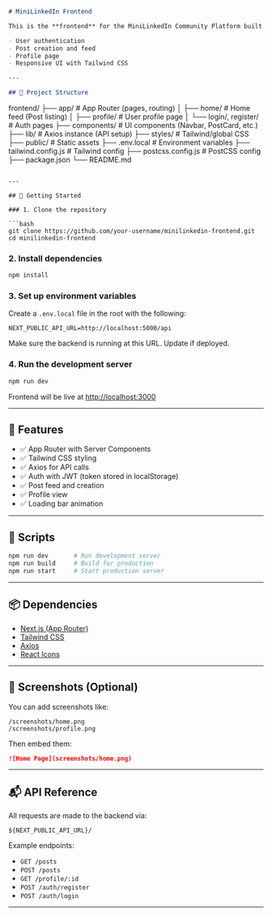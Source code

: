 ```md
# MiniLinkedIn Frontend

This is the **frontend** for the MiniLinkedIn Community Platform built with **Next.js App Router**, **Tailwind CSS**, and **Axios**. It provides features like:

- User authentication
- Post creation and feed
- Profile page
- Responsive UI with Tailwind CSS

---

## 📁 Project Structure

```

frontend/
├── app/                    # App Router (pages, routing)
│   ├── home/               # Home feed (Post listing)
│   ├── profile/            # User profile page
│   └── login/, register/   # Auth pages
├── components/             # UI components (Navbar, PostCard, etc.)
├── lib/                    # Axios instance (API setup)
├── styles/                 # Tailwind/global CSS
├── public/                 # Static assets
├── .env.local              # Environment variables
├── tailwind.config.js      # Tailwind config
├── postcss.config.js       # PostCSS config
├── package.json
└── README.md

````

---

## 🚀 Getting Started

### 1. Clone the repository

```bash
git clone https://github.com/your-username/minilinkedin-frontend.git
cd minilinkedin-frontend
````

### 2. Install dependencies

```bash
npm install
```

### 3. Set up environment variables

Create a `.env.local` file in the root with the following:

```env
NEXT_PUBLIC_API_URL=http://localhost:5000/api
```

Make sure the backend is running at this URL. Update if deployed.

### 4. Run the development server

```bash
npm run dev
```

Frontend will be live at [http://localhost:3000](http://localhost:3000)

---

## 🔧 Features

* ✅ App Router with Server Components
* ✅ Tailwind CSS styling
* ✅ Axios for API calls
* ✅ Auth with JWT (token stored in localStorage)
* ✅ Post feed and creation
* ✅ Profile view
* ✅ Loading bar animation

---

## 🧪 Scripts

```bash
npm run dev       # Run development server
npm run build     # Build for production
npm run start     # Start production server
```

---

## 📦 Dependencies

* [Next.js (App Router)](https://nextjs.org/docs/app)
* [Tailwind CSS](https://tailwindcss.com/)
* [Axios](https://axios-http.com/)
* [React Icons](https://react-icons.github.io/react-icons/)

---

## 📸 Screenshots (Optional)

You can add screenshots like:

```
/screenshots/home.png
/screenshots/profile.png
```

Then embed them:

```md
![Home Page](screenshots/home.png)
```


---

## 📬 API Reference

All requests are made to the backend via:

```
${NEXT_PUBLIC_API_URL}/
```

Example endpoints:

* `GET /posts`
* `POST /posts`
* `GET /profile/:id`
* `POST /auth/register`
* `POST /auth/login`

---



